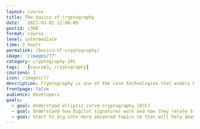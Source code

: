 ```yaml
---
layout: course
title: The basics of cryptography
date:   2021-03-01 12:00:00
postid: c300
format: course
level: intermediate
time: 2 hours
permalink: /basics-of-cryptography/
image: '/images/??'
category: cryptography-101
tags:   [course3, cryptography]
courseno: 3
icon: /images/??
description: Cryptography is one of the core technologies that enable blockchain systems. Get going with the basics 
frontpage: false
audience: Developers
goals:
  - goal: Understand elliptic curve cryptography (ECC)
  - goal: Understand how digital signatures work and how they relate to ECC
  - goal: Start to dig into more advanced topics to that will help demystify how Mimblewimble works
---
```

